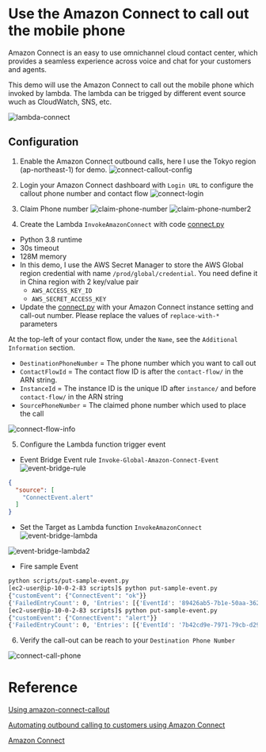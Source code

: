 # Use the Amazon Connect to call out the mobile phone

Amazon Connect is an easy to use omnichannel cloud contact center, which provides a seamless experience across voice and chat for your customers and agents. 

This demo will use the Amazon Connect to call out the mobile phone which invoked by lambda. The lambda can be trigged by different event source wuch as CloudWatch, SNS, etc.

![lambda-connect](media/lambda-connect.png)

## Configuration
1. Enable the Amazon Connect outbound calls, here I use the Tokyo region (ap-northeast-1) for demo.
![connect-callout-config](media/connect-callout-config.png)

2. Login your Amazon Connect dashboard with `Login URL` to configure the callout phone number and contact flow
![connect-login](media/connect-login.png)

3. Claim Phone number
![claim-phone-number](media/claim-phone-number.png)
![claim-phone-number2](media/claim-phone-number2.png)

4. Create the Lambda `InvokeAmazonConnect` with code [connect.py](scripts/connect.py)
- Python 3.8 runtime
- 30s timeout
- 128M memory
- In this demo, I use the AWS Secret Manager to store the AWS Global region credential with name `/prod/global/credential`. You need define it in China region with 2 key/value pair
  - `AWS_ACCESS_KEY_ID`
  - `AWS_SECRET_ACCESS_KEY`
- Update the [connect.py](scripts/connect.py) with your Amazon Connect instance setting and call-out number. Please replace the values of `replace-with-*` parameters

At the top-left of your contact flow, under the `Name`, see the `Additional Information` section. 

- `DestinationPhoneNumber` = The phone number which you want to call out
- `ContactFlowId` = The contact flow ID is after the `contact-flow/` in the ARN string.
- `InstanceId` = The instance ID is the unique ID after `instance/` and before `contact-flow/` in the ARN string
- `SourcePhoneNumber` = The claimed phone number which used to place the call

![connect-flow-info](media/connect-flow-info.png)

5. Configure the Lambda function trigger event
- Event Bridge Event rule `Invoke-Global-Amazon-Connect-Event`
![event-bridge-rule](event-bridge-rule.png)
```json
{
  "source": [
    "ConnectEvent.alert"
  ]
}
```
- Set the Target as Lambda function `InvokeAmazonConnect`
![event-bridge-lambda](media/event-bridge-lambda.png)

![event-bridge-lambda2](media/event-bridge-lambda2.png)

- Fire sample Event
```bash
python scripts/put-sample-event.py
[ec2-user@ip-10-0-2-83 scripts]$ python put-sample-event.py 
{"customEvent": {"ConnectEvent": "ok"}}
{'FailedEntryCount': 0, 'Entries': [{'EventId': '89426ab5-7b1e-50aa-3628-8c7a3fce7df6'}], 'ResponseMetadata': {'RequestId': '34e3f738-56dd-4721-916b-796bcf0bd6fd', 'HTTPStatusCode': 200, 'HTTPHeaders': {'x-amzn-requestid': '34e3f738-56dd-4721-916b-796bcf0bd6fd', 'content-type': 'application/x-amz-json-1.1', 'content-length': '85', 'date': 'Mon, 21 Dec 2020 15:31:05 GMT'}, 'RetryAttempts': 0}}
[ec2-user@ip-10-0-2-83 scripts]$ python put-sample-event.py 
{"customEvent": {"ConnectEvent": "alert"}}
{'FailedEntryCount': 0, 'Entries': [{'EventId': '7b42cd9e-7971-79cb-d29a-f09d7b4faacc'}], 'ResponseMetadata': {'RequestId': 'ec345be1-cae7-4d00-8bdd-d35109da74ae', 'HTTPStatusCode': 200, 'HTTPHeaders': {'x-amzn-requestid': 'ec345be1-cae7-4d00-8bdd-d35109da74ae', 'content-type': 'application/x-amz-json-1.1', 'content-length': '85', 'date': 'Mon, 21 Dec 2020 15:35:31 GMT'}, 'RetryAttempts': 0}}
```

6. Verify the call-out can be reach to your `Destination Phone Number`

![connect-call-phone](media/connect-call-phone.png)


# Reference
[Using amazon-connect-callout](https://github.com/forhead/amazon-connect-callout)

[Automating outbound calling to customers using Amazon Connect](https://aws.amazon.com/blogs/contact-center/automating-outbound-calling-to-customers-using-amazon-connect/)

[Amazon Connect](https://aws.amazon.com/connect/)